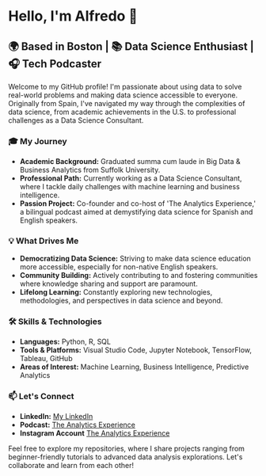 # Hello, I'm Alfredo 👋

## 🌍 Based in Boston | 📚 Data Science Enthusiast | 🎧 Tech Podcaster

Welcome to my GitHub profile! I'm passionate about using data to solve real-world problems and making data science accessible to everyone. Originally from Spain, I've navigated my way through the complexities of data science, from academic achievements in the U.S. to professional challenges as a Data Science Consultant.

### 🎓 My Journey

- **Academic Background:** Graduated summa cum laude in Big Data & Business Analytics from Suffolk University.
- **Professional Path:** Currently working as a Data Science Consultant, where I tackle daily challenges with machine learning and business intelligence.
- **Passion Project:** Co-founder and co-host of 'The Analytics Experience,' a bilingual podcast aimed at demystifying data science for Spanish and English speakers.

### 💡 What Drives Me

- **Democratizing Data Science:** Striving to make data science education more accessible, especially for non-native English speakers.
- **Community Building:** Actively contributing to and fostering communities where knowledge sharing and support are paramount.
- **Lifelong Learning:** Constantly exploring new technologies, methodologies, and perspectives in data science and beyond.

### 🛠️ Skills & Technologies

- **Languages:** Python, R, SQL
- **Tools & Platforms:** Visual Studio Code, Jupyter Notebook, TensorFlow, Tableau, GitHub
- **Areas of Interest:** Machine Learning, Business Intelligence, Predictive Analytics

### 📫 Let's Connect

- **LinkedIn:** [My LinkedIn](https://www.linkedin.com/in/alfredoserrano-datascientist/)
- **Podcast:** [The Analytics Experience](https://open.spotify.com/show/5r05Ey4oEfhSOqg2Iai0Rk?si=b476832ca7ac4241)
- **Instagram Account** [The Analytics Experience](https://www.instagram.com/theanalyticsexp/)


Feel free to explore my repositories, where I share projects ranging from beginner-friendly tutorials to advanced data analysis explorations. Let's collaborate and learn from each other!



